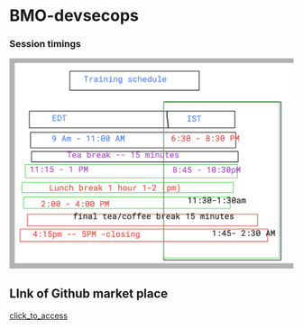 # BMO-devsecops

### Session timings 

<img src="time.png">

## LInk of Github market place

[click_to_access](https://github.com/marketplace/)


